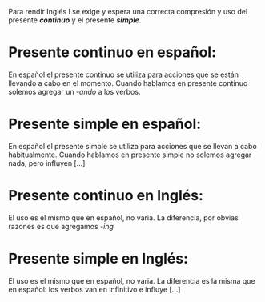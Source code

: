 Para rendir Inglés I se exige y espera una correcta compresión y uso del presente ***continuo*** y el presente ***simple***.
# Presente continuo en español:
En español el presente continuo se utiliza para acciones que se están llevando a cabo en el momento.
Cuando hablamos en presente continuo solemos agregar un *-ando* a los verbos.

# Presente simple en español:
En español el presente simple se utiliza para acciones que se llevan a cabo habitualmente.
Cuando hablamos en presente simple no solemos agregar nada, pero influyen [...]

# Presente continuo en Inglés:
El uso es el mismo que en español, no varia.
La diferencia, por obvias razones es que agregamos *-ing*


# Presente simple en Inglés:
El uso es el mismo que en español, no varia. 
La diferencia es la misma que en español: los verbos van en infinitivo e influye [...]